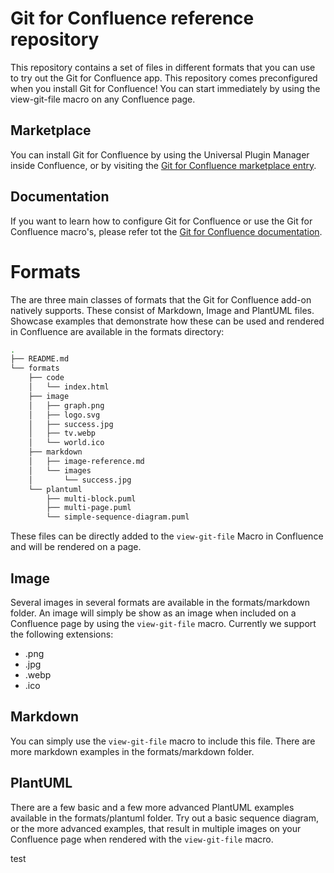
# Git for Confluence reference repository

This repository contains a set of files in different formats that you can use
to try out the Git for Confluence app. This repository comes preconfigured when
you install Git for Confluence! You can start immediately by using the
view-git-file macro on any Confluence page.

## Marketplace

You can install Git for Confluence by using the Universal Plugin Manager inside
Confluence, or by visiting the
[Git for Confluence marketplace entry](https://marketplace.atlassian.com/apps/1211675/git-for-confluence).

## Documentation

If you want to learn how to configure Git for Confluence or use the Git for
Confluence macro's, please refer tot the
[Git for Confluence documentation](https://avisi-apps.gitbook.io/git-for-confluence/).

# Formats

The are three main classes of formats that the Git for Confluence add-on natively
supports. These consist of Markdown, Image and PlantUML files. Showcase examples
that demonstrate how these can be used and rendered in Confluence are available
in the formats directory:
```bash
.
├── README.md
└── formats
    ├── code
    │   └── index.html
    ├── image
    │   ├── graph.png
    │   ├── logo.svg
    │   ├── success.jpg
    │   ├── tv.webp
    │   └── world.ico
    ├── markdown
    │   ├── image-reference.md
    │   └── images
    │       └── success.jpg
    └── plantuml
        ├── multi-block.puml
        ├── multi-page.puml
        └── simple-sequence-diagram.puml
```
These files can be directly added to the ``view-git-file`` Macro in Confluence
and will be rendered on a page.

## Image

Several images in several formats are available in the formats/markdown folder.
An image will simply be show as an image when included on a Confluence page by
using the ``view-git-file`` macro. Currently we support the following extensions:
* .png
* .jpg
* .webp
* .ico

## Markdown

You can simply use the ``view-git-file`` macro to include this file. There are
more markdown examples in the formats/markdown folder.

## PlantUML

There are a few basic and a few more advanced PlantUML examples available in
the formats/plantuml folder. Try out a basic sequence diagram, or the more
advanced examples, that result in multiple images on your Confluence page when
rendered with the ``view-git-file`` macro.

test
